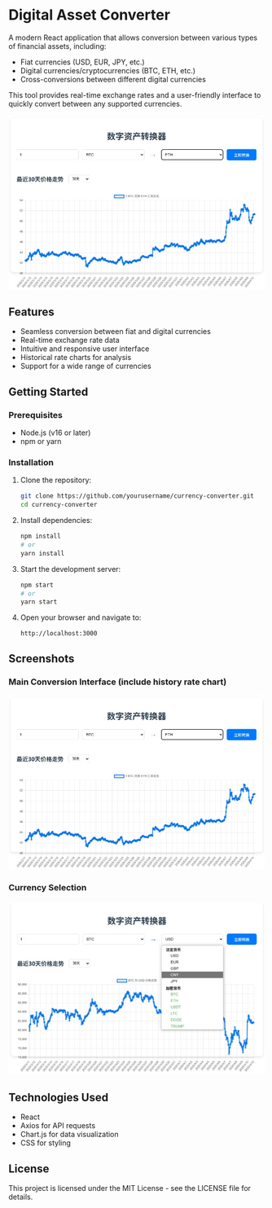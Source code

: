 # Digital Asset Converter

A modern React application that allows conversion between various types of financial assets, including:
- Fiat currencies (USD, EUR, JPY, etc.)
- Digital currencies/cryptocurrencies (BTC, ETH, etc.)
- Cross-conversions between different digital currencies

This tool provides real-time exchange rates and a user-friendly interface to quickly convert between any supported currencies.

![Application Screenshot](./public/images/screenshot1.jpg)

## Features

- Seamless conversion between fiat and digital currencies
- Real-time exchange rate data
- Intuitive and responsive user interface
- Historical rate charts for analysis
- Support for a wide range of currencies

## Getting Started

### Prerequisites

- Node.js (v16 or later)
- npm or yarn

### Installation

1. Clone the repository:
   ```bash
   git clone https://github.com/yourusername/currency-converter.git
   cd currency-converter
   ```

2. Install dependencies:
   ```bash
   npm install
   # or
   yarn install
   ```

3. Start the development server:
   ```bash
   npm start
   # or
   yarn start
   ```

4. Open your browser and navigate to:
   ```
   http://localhost:3000
   ```

## Screenshots

### Main Conversion Interface (include history rate chart)
![Main Interface](./public/images/screenshot1.jpg)

### Currency Selection
![Currency Selection](./public/images/screenshot2.jpg)

## Technologies Used

- React
- Axios for API requests
- Chart.js for data visualization
- CSS for styling

## License

This project is licensed under the MIT License - see the LICENSE file for details.